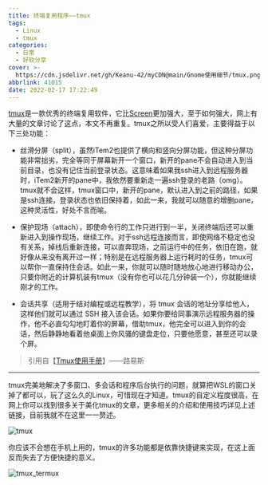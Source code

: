 ```yaml
---
title: 终端复用程序——tmux
tags:
  - Linux
  - tmux
categories:
  - 日常
  - 好软分享
cover: >-
  https://cdn.jsdelivr.net/gh/Keanu-42/myCDN@main/Gnome使用细节/tmux.png
abbrlink: 41015
date: 2022-02-17 17:22:49
---
```

[tmux](https://github.com/tmux/tmux)是一款优秀的终端复用软件，它比[Screen](https://www.runoob.com/linux/linux-comm-screen.html)更加强大，至于如何强大，网上有大量的文章讨论了这点，本文不再重复。tmux之所以受人们喜爱，主要得益于以下三处功能：

- 丝滑分屏（split），虽然iTem2也提供了横向和竖向分屏功能，但这种分屏功能非常拙劣，完全等同于屏幕新开一个窗口，新开的pane不会自动进入到当前目录，也没有记住当前登录状态。这意味着如果我ssh进入到远程服务器时，iTem2新开的pane中，我依然要重新走一遍ssh登录的老路（omg）。tmux就不会这样，tmux窗口中，新开的pane，默认进入到之前的路径，如果是ssh连接，登录状态也依旧保持着，如此一来，我就可以随意的增删pane，这种灵活性，好处不言而喻。

- 保护现场（attach），即使命令行的工作只进行到一半，关闭终端后还可以重新进入到操作现场，继续工作。对于ssh远程连接而言，即使网络不稳定也没有关系，掉线后重新连接，可以直奔现场，之前运行中的任务，依旧在跑，就好像从来没有离开过一样；特别是在远程服务器上运行耗时的任务，tmux可以帮你一直保持住会话。如此一来，你就可以随时随地放心地进行移动办公，只要你附近的计算机装有tmux（没有你也可以花几分钟装一个），你就能继续刚才的工作。

- 会话共享（适用于结对编程或远程教学），将 tmux 会话的地址分享给他人，这样他们就可以通过 SSH 接入该会话。如果你要给同事演示远程服务器的操作，他不必直勾勾地盯着你的屏幕，借助tmux，他完全可以进入到你的会话，然后静静地看着他桌面上你风骚的键盘走位，只要他愿意，甚至还可以录个屏。

> 引用自【[Tmux使用手册](http://louiszhai.github.io/2017/09/30/tmux/)】——路易斯

----

tmux完美地解决了多窗口、多会话和程序后台执行的问题，就算把WSL的窗口关掉了都可以，玩了这么久的Linux，可惜现在才知道。tmux的自定义程度很高，在网上你可以找到很多关于美化tmux的文章，更多相关的介绍和使用技巧详见上述链接，目前我就不在这里一一赘述。

![tmux](https://cdn.jsdelivr.net/gh/Keanu-42/myCDN@main/Gnome使用细节/tmux.gif)

你应该不会想在手机上用的，tmux的许多功能都是依靠快捷键来实现，在这上面反而失去了方便快捷的意义。

![tmux_termux](https://cdn.jsdelivr.net/gh/Keanu-42/myCDN@main/Gnome使用细节/Shell_20220218-103825-277.png)
